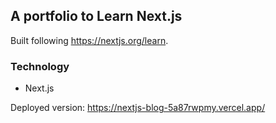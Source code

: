 ## A portfolio to Learn Next.js 
Built following  https://nextjs.org/learn.

### Technology
* Next.js

Deployed version:
https://nextjs-blog-5a87rwpmy.vercel.app/

